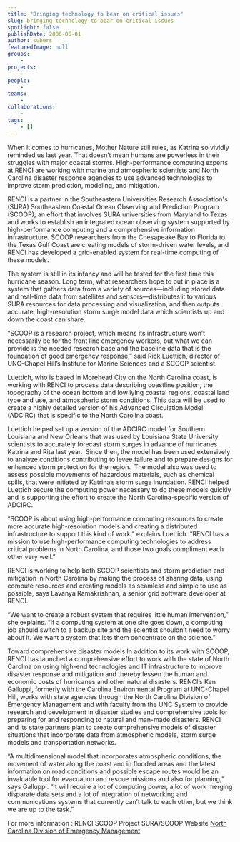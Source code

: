 ```yaml
---
title: "Bringing technology to bear on critical issues"
slug: bringing-technology-to-bear-on-critical-issues
spotlight: false
publishDate: 2006-06-01
author: subers
featuredImage: null
groups:
    - 
projects:
    - 
people:
    - 
teams: 
    - 
collaborations:
    - 
tags:
    - []
---
```

When it comes to hurricanes, Mother Nature still rules, as Katrina so vividly reminded us last year. That doesn’t mean humans are powerless in their struggles with major coastal storms. High-performance computing experts at RENCI are working with marine and atmospheric scientists and North Carolina disaster response agencies to use advanced technologies to improve storm prediction, modeling, and mitigation.<!--more-->

RENCI is a partner in the Southeastern Universities Research Association's (SURA) Southeastern Coastal Ocean Observing and Prediction Program (SCOOP), an effort that involves SURA universities from Maryland to Texas and works to establish an integrated ocean observing system supported by high-performance computing and a comprehensive information infrastructure. SCOOP researchers from the Chesapeake Bay to Florida to the Texas Gulf Coast are creating models of storm-driven water levels, and RENCI has developed a grid-enabled system for real-time computing of these models.

The system is still in its infancy and will be tested for the first time this hurricane season. Long term, what researchers hope to put in place is a system that gathers data from a variety of sources—including stored data and real-time data from satellites and sensors—distributes it to various SURA resources for data processing and visualization, and then outputs accurate, high-resolution storm surge model data which scientists up and down the coast can share.

“SCOOP is a research project, which means its infrastructure won’t necessarily be for the front line emergency workers, but what we can provide is the needed research base and the baseline data that is the foundation of good emergency response,” said Rick Luettich, director of UNC-Chapel Hill’s Institute for Marine Sciences and a SCOOP scientist.

Luettich, who is based in Morehead City on the North Carolina coast, is working with RENCI to process data describing coastline position, the topography of the ocean bottom and low lying coastal regions, coastal land type and use, and atmospheric storm conditions. This data will be used to create a highly detailed version of his Advanced Circulation Model (ADCIRC) that is specific to the North Carolina coast.

Luettich helped set up a version of the ADCIRC model for Southern Louisiana and New Orleans that was used by Louisiana State University scientists to accurately forecast storm surges in advance of hurricanes Katrina and Rita last year.  Since then, the model has been used extensively to analyze conditions contributing to levee failure and to prepare designs for enhanced storm protection for the region.  The model also was used to assess possible movements of hazardous materials, such as chemical spills, that were initiated by Katrina’s storm surge inundation. RENCI helped Luettich secure the computing power necessary to do these models quickly and is supporting the effort to create the North Carolina-specific version of ADCIRC.

“SCOOP is about using high-performance computing resources to create more accurate high-resolution models and creating a distributed infrastructure to support this kind of work,” explains Luettich. “RENCI has a mission to use high-performance computing technologies to address critical problems in North Carolina, and those two goals compliment each other very well.”

RENCI is working to help both SCOOP scientists and storm prediction and mitigation in North Carolina by making the process of sharing data, using compute resources and creating models as seamless and simple to use as possible, says Lavanya Ramakrishnan, a senior grid software developer at RENCI.

“We want to create a robust system that requires little human intervention,” she explains. “If a computing system at one site goes down, a computing job should switch to a backup site and the scientist shouldn’t need to worry about it. We want a system that lets them concentrate on the science.”

<span class="head2">Toward comprehensive disaster models</span>
In addition to its work with SCOOP, RENCI has launched a comprehensive effort to work with the state of North Carolina on using high-end technologies and IT infrastructure to improve disaster response and mitigation and thereby lessen the human and economic costs of hurricanes and other natural disasters. RENCI’s Ken Galluppi, formerly with the Carolina Environmental Program at UNC-Chapel Hill, works with state agencies through the North Carolina Division of Emergency Management and with faculty from the UNC System to provide research and development in disaster studies and comprehensive tools for preparing for and responding to natural and man-made disasters. RENCI and its state partners plan to create comprehensive models of disaster situations that incorporate data from atmospheric models, storm surge models and transportation networks.

“A multidimensional model that incorporates atmospheric conditions, the movement of water along the coast and in flooded areas and the latest information on road conditions and possible escape routes would be an invaluable tool for evacuation and rescue missions and also for planning,” says Galluppi. “It will require a lot of computing power, a lot of work merging disparate data sets and a lot of integration of networking and communications systems that currently can’t talk to each other, but we think we are up to the task.”

<span class="head3">For more information :</span>
RENCI SCOOP Project
SURA/SCOOP Website
<a href="http://www.ncem.org/" target="_blank" rel="noopener noreferrer">North Carolina Division of Emergency Management </a>
